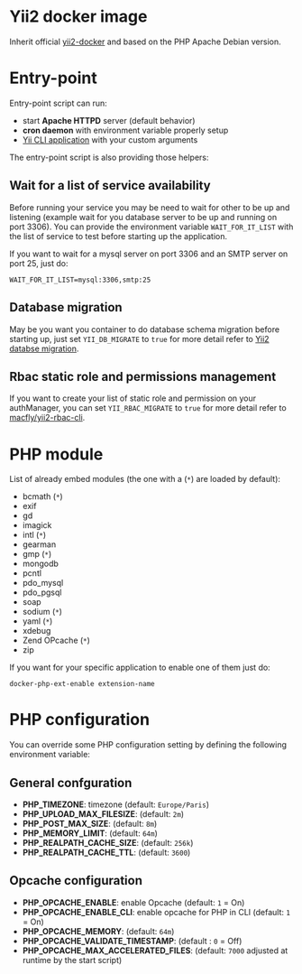 # Yii2 docker image

Inherit official [yii2-docker](https://github.com/yiisoft/yii2-docker) and based on the PHP Apache Debian version.

# Entry-point

Entry-point script can run:
* start **Apache HTTPD** server (default behavior)
* **cron daemon** with environment variable properly setup
* [Yii CLI application](https://www.yiiframework.com/doc/guide/2.0/en/tutorial-console) with your custom arguments

The entry-point script is also providing those helpers:

## Wait for a list of service availability

Before running your service you may be need to wait for other to be up and listening (example wait for you database server to be up and running on port 3306). You can provide the environment variable `WAIT_FOR_IT_LIST` with the list of service to test before starting up the application.

If you want to wait for a mysql server on port 3306 and an SMTP server on port 25, just do:

```
WAIT_FOR_IT_LIST=mysql:3306,smtp:25
```

## Database migration

May be you want you container to do database schema migration before starting up, just set `YII_DB_MIGRATE` to `true` for more detail refer to [Yii2 databse migration](https://www.yiiframework.com/doc/guide/2.0/en/db-migrations).

## Rbac static role and permissions management

If you want to create your list of static role and permission on your authManager, you can set `YII_RBAC_MIGRATE` to `true` for more detail refer to [macfly/yii2-rbac-cli](https://github.com/marty-macfly/yii2-rbac-cli).

# PHP module

List of already embed modules (the one with a (`*`) are loaded by default):

* bcmath (`*`)
* exif
* gd
* imagick
* intl (`*`)
* gearman
* gmp (`*`)
* mongodb
* pcntl
* pdo_mysql
* pdo_pgsql
* soap
* sodium (`*`)
* yaml (`*`)
* xdebug
* Zend OPcache (`*`)
* zip

If you want for your specific application to enable one of them just do:

```
docker-php-ext-enable extension-name
```

# PHP configuration

You can override some PHP configuration setting by defining the following environment variable:

## General confguration

* **PHP_TIMEZONE**: timezone (default: `Europe/Paris`)
* **PHP_UPLOAD_MAX_FILESIZE**: (default: `2m`)
* **PHP_POST_MAX_SIZE**: (default: `8m`)
* **PHP_MEMORY_LIMIT**: (default: `64m`)
* **PHP_REALPATH_CACHE_SIZE**: (default: `256k`)
* **PHP_REALPATH_CACHE_TTL**: (default: `3600`)

## Opcache configuration

* **PHP_OPCACHE_ENABLE**:  enable Opcache (default: `1` = On)
* **PHP_OPCACHE_ENABLE_CLI**: enable opcache for PHP in CLI (default: `1` = On)
* **PHP_OPCACHE_MEMORY**: (default: `64m`)
* **PHP_OPCACHE_VALIDATE_TIMESTAMP**: (default : `0` = Off)
* **PHP_OPCACHE_MAX_ACCELERATED_FILES**: (default: `7000` adjusted at runtime by the start script)
